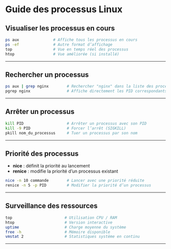 # Guide des processus Linux

## Visualiser les processus en cours

```bash
ps aux               # Affiche tous les processus en cours
ps -ef               # Autre format d’affichage
top                  # Vue en temps réel des processus
htop                 # Vue améliorée (si installé)
```

---

## Rechercher un processus

```bash
ps aux | grep nginx        # Rechercher "nginx" dans la liste des processus
pgrep nginx                # Affiche directement les PID correspondants
```

---

## Arrêter un processus

```bash
kill PID                   # Arrêter un processus avec son PID
kill -9 PID                # Forcer l’arrêt (SIGKILL)
pkill nom_du_processus     # Tuer un processus par son nom
```

---

## Priorité des processus

- **nice** : définit la priorité au lancement  
- **renice** : modifie la priorité d’un processus existant  

```bash
nice -n 10 commande        # Lancer avec une priorité réduite
renice -n 5 -p PID         # Modifier la priorité d’un processus
```

---

## Surveillance des ressources

```bash
top                       # Utilisation CPU / RAM
htop                      # Version interactive
uptime                    # Charge moyenne du système
free -h                   # Mémoire disponible
vmstat 2                  # Statistiques système en continu
```

---
